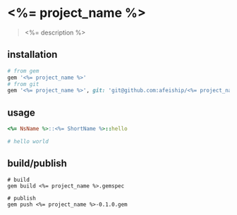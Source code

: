 # <%= project_name %>
> <%= description %>

## installation
```rb
# from gem
gem '<%= project_name %>'
# from git
gem '<%= project_name %>', git: 'git@github.com:afeiship/<%= project_name %>.git',ref:'a6b0a57acd05315f97a70c9b45ffbbb7405afa0c'
```

## usage
```rb
<%= NsName %>::<%= ShortName %>::hello

# hello world
```

## build/publish
```shell
# build
gem build <%= project_name %>.gemspec

# publish
gem push <%= project_name %>-0.1.0.gem
```
